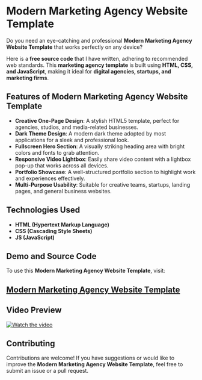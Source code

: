 # Modern Marketing Agency Website Template

Do you need an eye-catching and professional **Modern Marketing Agency Website Template** that works perfectly on any device?

Here is a **free source code** that I have written, adhering to recommended web standards. This **marketing agency template** is built using **HTML, CSS, and JavaScript**, making it ideal for **digital agencies, startups, and marketing firms**.

## Features of Modern Marketing Agency Website Template

- **Creative One-Page Design**: A stylish HTML5 template, perfect for agencies, studios, and media-related businesses.
- **Dark Theme Design**: A modern dark theme adopted by most applications for a sleek and professional look.
- **Fullscreen Hero Section**: A visually striking heading area with bright colors and fonts to grab attention.
- **Responsive Video Lightbox**: Easily share video content with a lightbox pop-up that works across all devices.
- **Portfolio Showcase**: A well-structured portfolio section to highlight work and experiences effectively.
- **Multi-Purpose Usability**: Suitable for creative teams, startups, landing pages, and general business websites.

## Technologies Used

- **HTML (Hypertext Markup Language)**
- **CSS (Cascading Style Sheets)**
- **JS (JavaScript)**

## Demo and Source Code

To use this **Modern Marketing Agency Website Template**, visit:

## <a href="https://jvcodes.com/modern-marketing-agency-website-template-using-html-css-and-javascript/">Modern Marketing Agency Website Template</a>

## Video Preview

[![Watch the video](https://img.youtube.com/vi/n40nPsI9BAY/0.jpg)](https://www.youtube.com/watch?v=n40nPsI9BAY)

## Contributing

Contributions are welcome! If you have suggestions or would like to improve the **Modern Marketing Agency Website Template**, feel free to submit an issue or a pull request.
